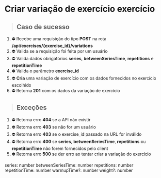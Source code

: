 # Criar variação de exercício exercício

> ## Caso de sucesso

1. ⛔ Recebe uma requisição do tipo **POST** na rota **/api/exercises/{exercise_id}/variations**
2. ⛔ Valida se a requisição foi feita por um usuário
3. ⛔ Valida dados obrigatórios **series**, **betweenSeriesTime**, **repetitions** e **repetitionTime**
4. ⛔ Valida o parâmetro **exercise_id** 
5. ⛔ **Cria** uma variação de exercício com os dados fornecidos no exercício escolhido
6. ⛔ Retorna **201** com os dados da variação de exercício


> ## Exceções

1. ⛔ Retorna erro **404** se a API não existir
2. ⛔ Retorna erro **403** se não for um usuário
3. ⛔ Retorna erro **403** se o exercise_id passado na URL for inválido
4. ⛔ Retorna erro **400** se **series**, **betweenSeriesTime**, **repetitions** ou **repetitionTime** não forem fornecidos pelo client
5. ⛔ Retorna erro **500** se der erro ao tentar criar a variação do exercício


  series: number
  betweenSeriesTime: number
  repetitions: number
  repetitionTime: number
  warmupTime?: number
  weight?: number